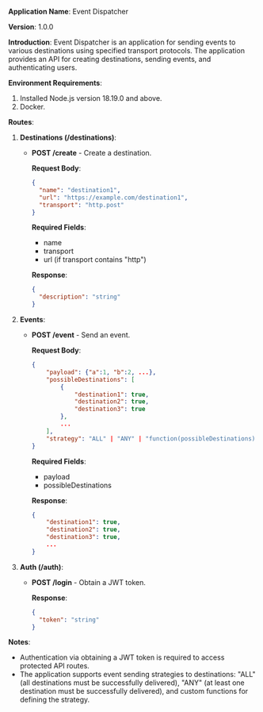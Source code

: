 **Application Name**: Event Dispatcher

**Version**: 1.0.0

**Introduction**:
Event Dispatcher is an application for sending events to various destinations using specified transport protocols. The application provides an API for creating destinations, sending events, and authenticating users.

**Environment Requirements**:

1. Installed Node.js version 18.19.0 and above.
2. Docker.

**Routes**:

1. **Destinations (/destinations)**:

   - **POST /create** - Create a destination.

     **Request Body**:

     ```json
     {
       "name": "destination1",
       "url": "https://example.com/destination1",
       "transport": "http.post"
     }
     ```

     **Required Fields**:

     - name
     - transport
     - url (if transport contains "http")

     **Response**:

     ```json
     {
       "description": "string"
     }
     ```

2. **Events**:

   - **POST /event** - Send an event.

     **Request Body**:

     ```json
     {
         "payload": {"a":1, "b":2, ...},
         "possibleDestinations": [
             {
                 "destination1": true,
                 "destination2": true,
                 "destination3": true
             },
             ...
         ],
         "strategy": "ALL" | "ANY" | "function(possibleDestinations) { return true; }"
     }
     ```

     **Required Fields**:

     - payload
     - possibleDestinations

     **Response**:

     ```json
     {
         "destination1": true,
         "destination2": true,
         "destination3": true,
         ...
     }
     ```

3. **Auth (/auth)**:

   - **POST /login** - Obtain a JWT token.

     **Response**:

     ```json
     {
       "token": "string"
     }
     ```

**Notes**:

- Authentication via obtaining a JWT token is required to access protected API routes.
- The application supports event sending strategies to destinations: "ALL" (all destinations must be successfully delivered), "ANY" (at least one destination must be successfully delivered), and custom functions for defining the strategy.
